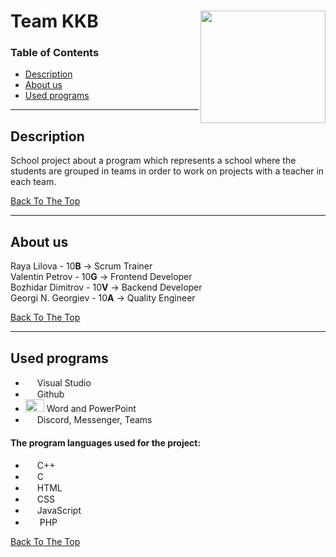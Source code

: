 # Team KKB<img align="right" width="200" height="180" src="https://user-images.githubusercontent.com/56883533/107850662-b5947380-6e0c-11eb-85bc-3d83f76ed9d2.png" >



### Table of Contents


- [Description](#description)
- [About us](#about-us)
- [Used programs](#used-programs)

---

## Description

School project about a program which represents a school where the students are grouped in teams in order to work on projects with a teacher in each team.



[Back To The Top](#team-kkb)

---

## About us

Raya Lilova - 10**B**  ->  Scrum Trainer  
Valentin Petrov - 10**G**  ->  Frontend Developer  
Bozhidar Dimitrov - 10**V**  ->  Backend Developer  
Georgi N. Georgiev - 10**A**  ->  Quality Engineer

[Back To The Top](#team-kkb)

---

## Used programs


-	<img src="https://user-images.githubusercontent.com/56883533/109301809-1b3b2380-7841-11eb-9135-629053817cec.png" width="15px" height="15px"> Visual Studio 
- <img src="https://user-images.githubusercontent.com/56883533/109301812-1d04e700-7841-11eb-92d5-ee834821a089.png" width="15px" height="15px"> Github 
-	<img src="https://user-images.githubusercontent.com/56883533/109301818-1eceaa80-7841-11eb-9fa6-6f2559e671cc.jpg" width="30px" height="20px"> Word and PowerPoint 
-	<img src="https://user-images.githubusercontent.com/56883533/109301830-20986e00-7841-11eb-8fa0-4599ab1933ac.jpg" width="15px" height="15px"> Discord, Messenger, Teams 
#### The program languages used for the project:

-   <img src="https://user-images.githubusercontent.com/56883533/107850857-59caea00-6e0e-11eb-95b1-95a6346e986d.png" width="15px" height="15px"> C++
-   <img src="https://user-images.githubusercontent.com/56883533/107850934-d9f14f80-6e0e-11eb-856e-50b9c484fc97.png" width="15px" height="15px"> C
-   <img src="https://user-images.githubusercontent.com/56883533/107851048-892e2680-6e0f-11eb-9d9c-3d5e36b1fcf4.png" width="15px" height="15px"> HTML
-   <img src="https://user-images.githubusercontent.com/56883533/107851050-8b908080-6e0f-11eb-918d-bc249e8c40a5.png" width="15px" height="15px"> CSS
-   <img src="https://user-images.githubusercontent.com/56883533/107851052-8df2da80-6e0f-11eb-8a92-f6b1d4405959.png" width="15px" height="15px"> JavaScript
-   <img src="https://user-images.githubusercontent.com/56883533/107851053-90edcb00-6e0f-11eb-973f-f87555cc9558.png" width="19px" height="16px"> PHP
 

[Back To The Top](#team-kkb)

